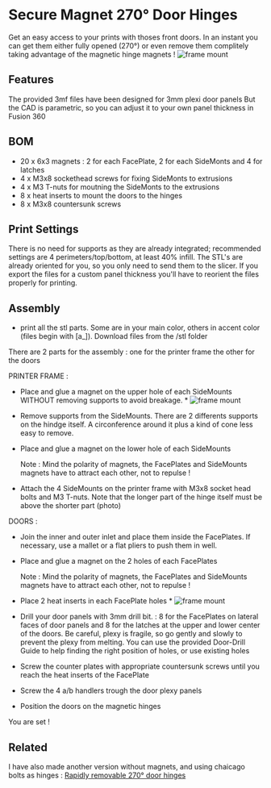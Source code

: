 
# Secure Magnet 270° Door Hinges



Get an easy access to your prints with thoses front doors. In an instant you can get them either fully opened (270°) or even remove them complitely taking advantage of the magnetic hinge magnets !
![frame mount](images/MagnetHinge.png)






## Features

The provided 3mf files have been designed for 3mm plexi door panels
But the CAD is parametric, so you can adjust it to your own panel thickness in Fusion 360


## BOM
* 20 x 6x3 magnets : 2 for each FacePlate, 2 for each SideMonts and 4 for latches
* 4 x M3x8 sockethead screws for fixing SideMonts to extrusions
* 4 x M3 T-nuts for moutning the SideMonts to the extrusions
* 8 x heat inserts to mount the doors to the hinges
* 8 x M3x8 countersunk screws

## Print Settings
There is no need for supports as they are already integrated; recommended settings are 4 perimeters/top/bottom, at least 40% infill. The STL's are already oriented for you, so you only need to send them to the slicer. If you export the files for a custom panel thickness you'll have to reorient the files properly for printing.
## Assembly

* print all the stl parts. Some are in your main color, others in accent color (files begin with [a_]). Download files from the /stl folder

There are 2 parts for the assembly : one for the printer frame the other for the doors

PRINTER FRAME :

* Place and glue a magnet on the upper hole of each SideMounts WITHOUT removing supports to avoid breakage. *
![frame mount](images/framemount_supports.jpg)

* Remove supports from the SideMounts. There are 2 differents supports on the hindge itself. A circonference around it plus a kind of cone less easy to remove.
        
* Place and glue a magnet on the lower hole of each SideMounts

    Note : Mind the polarity of magnets, the FacePlates and SideMounts magnets have to attract each other, not to repulse !

* Attach the 4 SideMounts on the printer frame with M3x8 socket head bolts and M3 T-nuts. Note that the longer part of the hinge itself must be above the shorter part (photo)


DOORS :

* Join the inner and outer inlet and place them inside the FacePlates. If necessary, use a mallet or a flat pliers to push them in well.

* Place and glue a magnet on the 2 holes of each FacePlates

    Note : Mind the polarity of magnets, the FacePlates and SideMounts magnets have to attract each other, not to repulse !

* Place 2 heat inserts in each FacePlate holes *
![frame mount](images/doorclip.jpg)

* Drill your door panels with 3mm drill bit.  : 8 for the FacePlates on lateral faces of door panels and 8 for the latches at the upper and lower center of the doors. Be careful, plexy is fragile, so go gently and slowly to prevent the plexy from melting. You can use the provided Door-Drill Guide to help finding the right position of holes, or use existing holes

* Screw the counter plates with appropriate countersunk screws until you reach the heat inserts of the FacePlate

* Screw the 4 a/b handlers trough the door plexy panels

* Position the doors on the magnetic hinges 


You are set ! 



## Related

I have also made another version without magnets, and using chaicago bolts as hinges : [Rapidly removable 270° door hinges](https://github.com/falcon14141/Voron_Mods/tree/master/Rapidly%20removable%20270%C2%B0%20door%20hinges)

